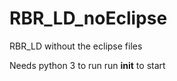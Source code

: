 RBR_LD_noEclipse
================

RBR_LD without the eclipse files 

Needs python 3 to run 
run __init__ to start
